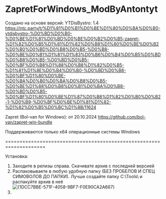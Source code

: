 # ZapretForWindows_ModByAntontyt

Создано на основе версий:
YTDisBystro: 1.4
https://ntc.party/t/%D1%81%D0%B1%D0%BE%D1%80%D0%BA%D0%B0-ytdisbystro-%D0%BD%D0%B0-%D0%BE%D1%81%D0%BD%D0%BE%D0%B2%D0%B5-zapret-%D1%82%D0%B5%D1%81%D1%82%D0%B8%D1%80%D0%BE%D0%B2%D0%B0%D0%BD%D0%B8%D0%B5-%D0%B8-%D0%BE%D0%B1%D1%81%D1%83%D0%B6%D0%B4%D0%B5%D0%BD%D0%B8%D0%B5-%D0%BD%D0%B5-%D0%BF%D0%B8%D1%88%D0%B8%D1%82%D0%B5-%D1%81%D1%8E%D0%B4%D0%B0-%D0%BD%D0%B8-%D0%BF%D1%80%D0%BE-%D0%BA%D0%B0%D0%BA%D0%B8%D0%B5-%D0%BE%D1%88%D0%B8%D0%B1%D0%BA%D0%B8-%D0%BD%D0%B5-%D0%BF%D1%80%D0%BE%D1%87%D0%B8%D1%82%D0%B0%D0%B2-1-%D0%B9-%D0%BF%D0%BE%D1%81%D1%82-%D1%82%D0%B5%D0%BC%D1%8B/11624

Zapret (Bol-van for Windows): от 20.10.2024
https://github.com/bol-van/zapret-win-bundle

Поддерживаются только x64 операционные системы Windows

====================================================================

Установка:
1. Заходите в релизы справа. Скачивате архив с последней версией
2. Распаковываете в любую удобную папку (БЕЗ ПРОБЕЛОВ И СПЕЦ СИМОВОЛОВ ДО ПАПКИ). Лучше создайте папку C:\Tools\ и распакуйте архив в неё
![{1DCC7BBE-571F-4058-9BF7-F0E90CA2A667}](https://github.com/user-attachments/assets/102eb911-71f2-4f5a-9c35-ec397d6f5910)
3.
